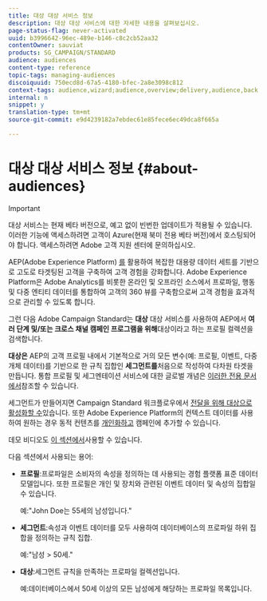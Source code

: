 ```yaml
---
title: 대상 대상 서비스 정보
description: 대상 대상 서비스에 대한 자세한 내용을 살펴보십시오.
page-status-flag: never-activated
uuid: b3996642-96ec-489e-b146-c8c2cb52aa32
contentOwner: sauviat
products: SG_CAMPAIGN/STANDARD
audience: audiences
content-type: reference
topic-tags: managing-audiences
discoiquuid: 750ecd8d-67a5-4180-bfec-2a8e3098c812
context-tags: audience,wizard;audience,overview;delivery,audience,back
internal: n
snippet: y
translation-type: tm+mt
source-git-commit: e9d4239182a7ebdec61e85fece6ec49dca8f665a

---
```



# 대상 대상 서비스 정보 {#about-audiences}

>[!IMPORTANT]
>
>대상 서비스는 현재 베타 버전으로, 예고 없이 빈번한 업데이트가 적용될 수 있습니다. 이러한 기능에 액세스하려면 고객이 Azure(현재 북미 전용 베타 버전)에서 호스팅되어야 합니다. 액세스하려면 Adobe 고객 지원 센터에 문의하십시오.

AEP(Adobe Experience Platform) [를](https://www.adobe.io/apis/experienceplatform/home.html) 활용하여 복잡한 대용량 데이터 세트를 기반으로 고도로 타겟팅된 고객을 구축하여 고객 경험을 강화합니다. Adobe Experience Platform은 Adobe Analytics를 비롯한 온라인 및 오프라인 소스에서 프로파일, 행동 및 다중 엔티티 데이터를 통합하여 고객의 360 뷰를 구축함으로써 고객 경험을 효과적으로 관리할 수 있도록 합니다.

그런 다음 Adobe Campaign Standard는 **대상** 대상 서비스를 사용하여 AEP에서 **여러 단계 및/또는 크로스 채널 캠페인 프로그램을 위해**&#x200B;대상이라고 하는 프로필 컬렉션을 검색합니다.

**대상은** AEP의 고객 프로필 내에서 기본적으로 거의 모든 변수(예: 프로필, 이벤트, 다중 개체 데이터)를 기반으로 한 규칙 집합인 **세그먼트를**&#x200B;처음으로 작성하여 다차원 타겟을 만듭니다. 통합 프로필 및 세그멘테이션 서비스에 대한 글로벌 개념은 [이러한 전용 문서에서](https://www.adobe.io/apis/experienceplatform/home/profile-identity-segmentation.html)참조할 수 있습니다.

세그먼트가 만들어지면 Campaign Standard 워크플로우에서 [전달을 위해 대상으로 활성화할 수](../../automating/using/aep-targeting-audiences.md)있습니다. 또한 Adobe Experience Platform의 컨텍스트 데이터를 사용하여 원하는 경우 동적 컨텐츠를 [개인화하고](../../automating/using/aep-personalizing-campaigns.md) 캠페인에 추가할 수 있습니다.

데모 비디오도 [이 섹션에서](https://docs.adobe.com/content/help/en/campaign-learn/campaign-standard-tutorials/profiles-and-audiences/audience-destinations/audience-destinations-overview.html)사용할 수 있습니다.

다음 섹션에서 사용되는 용어:

* **프로필**:프로파일은 소비자의 속성을 정의하는 데 사용되는 경험 플랫폼 표준 데이터 모델입니다. 또한 프로필은 개인 및 장치와 관련된 이벤트 데이터 및 속성의 집합일 수 있습니다.

   예:&quot;John Doe는 55세의 남성입니다.&quot;

* **세그먼트**:속성과 이벤트 데이터를 모두 사용하여 데이터베이스의 프로파일 하위 집합을 정의하는 규칙 집합.

   예:&quot;남성 > 50세.&quot;

* **대상**:세그먼트 규칙을 만족하는 프로파일 컬렉션입니다.

   예:데이터베이스에서 50세 이상의 모든 남성에게 해당하는 프로파일 목록입니다.
